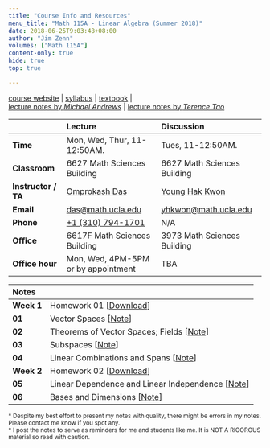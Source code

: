 ```yaml
---
title: "Course Info and Resources"
menu_title: "Math 115A - Linear Algebra (Summer 2018)"
date: 2018-06-25T9:03:48+08:00
author: "Jim Zenn"
volumes: ["Math 115A"]
content-only: true
hide: true
top: true

---
```


<p style="display:none">The is a third-party page for UCLA summer 2018 Math 115A infos with notes by me.</p>

<!--more-->

[course website](https://www.math.ucla.edu/~das/115a.1.18sum/) | [syllabus](https://www.math.ucla.edu/~das/115a.1.18sum/syll.115a.pdf) | [textbook](http://a.co/efI8jqN) | <br><a href="http://www.math.ucla.edu/~mjandr/Math115A/index.html" class="link--external" target="_blank">lecture notes by _Michael Andrews_</a> | <a href="http://www.math.ucla.edu/~tao/resource/general/115a.3.02f/" class="link--external" target="_blank">lecture notes by _Terence Tao_</a>

|                     | Lecture                                          | Discussion                                                     |
| ------------------- | :----------------------------------------------- | :------------------------------------------------------------- |
| **Time**            | Mon, Wed, Thur, 11-12:50AM.                      | Tues, 11-12:50AM.                                              |
| **Classroom**       | 6627 Math Sciences Building                      | 6627 Math Sciences Building                                    |
| **Instructor / TA** | [Omprokash Das](https://www.math.ucla.edu/~das/) | [Young Hak Kwon](https://www.math.ucla.edu/people/grad/yhkwon) |
| **Email**           | [das@math.ucla.edu](mailto:das@math.ucla.edu)    | [yhkwon@math.ucla.edu](mailto:yhkwon@math.ucla.edu)            |
| **Phone**           | [+1 (310) 794-1701](tel:+13107941701)            | N/A                                                            |
| **Oﬃce**            | 6617F Math Sciences Building                     | 3973 Math Sciences Building                                    |
| **Office hour**     | Mon, Wed, 4PM-5PM<br />or by appointment         | TBA                                                            |


| Notes      |                                                                          |
| :--------- | :----------------------------------------------------------------------- |
| **Week 1** | Homework 01  [[Download](/Math-115A/HW01.pdf)]                           |
| **01**     | Vector Spaces [[Note](/posts/math-115a-01/)]                             |
| **02**     | Theorems of Vector Spaces; Fields [[Note](/posts/math-115a-02/)]         |
| **03**     | Subspaces [[Note](/posts/math-115a-03/)]                                 |
| **04**     | Linear Combinations and Spans [[Note](/posts/math-115a-04/)]             |
| **Week 2** | Homework 02  [[Download](/Math-115A/HW02.pdf)]                           |
| **05**     | Linear Dependence and Linear Independence [[Note](/posts/math-115a-05/)] |
| **06**     | Bases and Dimensions [[Note](/posts/math-115a-06/)]                      |

<small>\* Despite my best effort to present my notes with quality, there might be errors in my notes. Please contact me know if you spot any. <br>
\* I post the notes to serve as reminders for me and students like me. It is NOT A RIGOROUS material so read with caution.</small>
